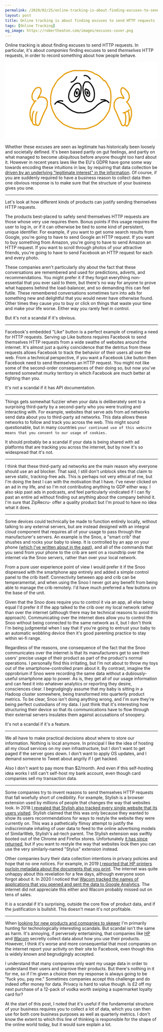 ```yaml
---
permalink: /2020/02/25/online-tracking-is-about-finding-excuses-to-send-http-requests/
layout: post
title: Online tracking is about finding excuses to send HTTP requests
tags: [Online Tracking]
og_image: https://robertheaton.com/images/excuses-cover.png
---
```

Online tracking is about finding excuses to send HTTP requests. In particular, it's about *companies* finding excuses to send *themselves* HTTP requests, in order to record something about how people behave.

<img src="/images/excuses-cover.png" />

Whether these excuses are seen as legitimate has historically been loosely and societally defined. It's been based partly on gut feelings, and partly on what managed to become ubiquitous before anyone thought too hard about it. However in recent years laws like the EU's GDPR have gone some way towards encoding these intuitions in law, by requiring that data collection be [driven by an underlying "legitimate interest" in the information][ico]. Of course, if you are suddenly required to have a business reason to collect data then one obvious response is to make sure that the structure of your business gives you one.

----

Let's look at how different kinds of products can justify sending themselves HTTP requests.

The products best-placed to safely send themselves HTTP requests are those whose very use requires them. Bonus points if this usage requires the user to log in, or if it can otherwise be tied to some kind of persistent, unique identifier. For example, if you want to get some search results from Google, you're going to have to send Google an HTTP request. If you want to buy something from Amazon, you're going to have to send Amazon an HTTP request. If you want to scroll through photos of your attractive friends, you're going to have to send Facebook an HTTP request for each and every photo.

These companies aren't particularly shy about the fact that these conversations are remembered and used for predictions, adverts, and recommendations. You might prefer it if they forgot everything non-essential that you ever said to them, but there's no way for anyone to prove what happens behind the load-balancer, and so demanding this can feel futile. These remembered conversations sometimes turn into ads for something new and delightful that you would never have otherwise found. Other times they cause you to buy or click on things that waste your time and make your life worse. Either way you rarely feel in control.

But it's not a scandal if it's obvious.

----

Facebook's embedded "Like" button is a perfect example of creating a need for HTTP requests. Serving up Like buttons requires Facebook to send themselves HTTP requests from a wide swathe of websites around the internet. It's almost just a quirky coincidence that the detritus from these requests allows Facebook to track the behavior of their users all over the web. From a technical perspective, if you want a Facebook Like button then Facebook need to send themselves an HTTP request. You might not like some of the second-order consequences of their doing so, but now you've entered somewhat murky territory in which Facebook are much better at fighting than you.

It's not a scandal if it has API documentation.

----

Things gets somewhat fuzzier when your data is deliberately sent to a surprising third-party by a second-party who you were trusting and interacting with. For example, websites that serve ads from ad networks send data about you to third-party ad networks. This data allows these networks to follow and track you across the web. This might sound questionable, but in many countries `your continued use of this website means that you consent to our usage of cookies.`

It should probably be a scandal if your data is being shared with ad platforms that are tracking you across the internet, but by now it's so widespread that it's not.

----

I think that these third-party ad networks are the main reason why everyone should use an ad blocker. That said, I still don't unblock sites that claim to serve static, tracking-free ads. This is perhaps not very ethical of me, but I'm doing the best I can with the motivation that I have. I've never clicked on an ad in my life, and so I'm not contributing anything to GDP either way. I also skip past ads in podcasts, and feel particularly vindicated if I can fly past an entire ad without finding out anything about the company behind it. I'm sure that ZipRecru- offer a quality product but I'm proud to have no idea what it does.

----

Some devices could technically be made to function entirely locally, without talking to any external servers, but are instead designed with an integral cloud component that requires all of your usage to pass through the manufacturer's servers. An example is the Snoo, a "smart crib" that shushes and rocks your baby to sleep. It is controlled by an app on your phone ([which I’ve written about in the past][snoo]), and all of the commands that you send from your phone to the crib are sent on a roundtrip over the internet via the Snoo servers, rather than over your local network.

From a pure user experience point of view I would prefer it if the Snoo dispensed with the smartphone app entirely and added a simple control panel to the crib itself. Connectivity between app and crib can be temperamental, and when using the Snoo I never got any benefit from being able to manage the crib remotely. I'd have much preferred a few buttons on the base of the unit.

Given that the Snoo does require you to control it via an app, all else being equal I'd prefer it if the app talked to the crib over my local network rather than over the internet (although there may be technical reasons to avoid this approach). Communicating over the internet does allow you to control the Snoo without being connected to the same network as it, but I don't think I'm being judgmental when I say that if you're going to entrust your baby to an automatic wobbling device then it's good parenting practice to stay within wi-fi range.

Regardless of the reasons, one consequence of the fact that the Snoo communicates over the internet is that its manufacturers get to see their users' precise usage of their product as part of the product's normal operations. I personally find this irritating, but I’m not about to throw my toys out of the smartphone-controlled pram about it. By contrast, imagine the opprobrium if Snoo were recording the same data without a dubiously-useful smartphone app to power. As is, they get all of our usage information and can feed it into whatever analytics or reporting they desire, consciences clear. I begrudgingly assume that my baby is sitting in a Hadoop cluster somewhere, being transformed into quarterly product metrics. To be clear, Snoo isn't doing anything wrong, and I'm sure they're being perfect custodians of my data. I just think that it's interesting how structuring their device so that its communications have to flow through their external servers insulates them against accusations of snoopery.

It's not a scandal if it's a feature.

----

We all have to make practical decisions about where to store our information. Nothing is local anymore. In principal I like the idea of hosting all my cloud services on my own infrastructure, but I don't want to get paged if the server goes down. I don't want to apply OS updates, and I demand someone to Tweet about angrily if I get hacked.

Also I don't want to pay more than $2/month. And even if this self-hosting idea works I still can't self-host my bank account, even though card companies sell my transaction data.

----

Some companies try to invent reasons to send themselves HTTP requests that fall woefully short of credibility. For example, Stylish is a browser extension used by millions of people that changes the way that websites look. In 2018 [I revealed that Stylish also tracked every single website that its users visited][stylish1]. Stylish claimed that this was only because they wanted to show its users recommendations for ways to restyle the website they were currently on. This was a pathetically flimsy attempt to justify the indiscriminate inhaling of user data to feed to the online advertising models of SimilarWeb, Stylish's ad-tech parent. The Stylish extension was swiftly booted out of the Chrome and Firefox stores. Unfortunately [it has since returned][stylish2], but if you want to restyle the way that websites look then you can use the very similarly-named "Stylus" extension instead.

Other companies bury their data collection intentions in privacy policies and hope that no one notices. For example, in 2019 [I reported that HP printers purloin metadata about the documents that you print][hp]. The internet was quite unhappy about this revelation for a few days, although everyone soon forgot about it. In 2020 I noticed that [Wacom tracked the names of applications that you opened and sent the data to Google Analytics][wacom]. The internet did not appreciate this either and Wacom probably missed out on tens of sales.

It *is* a scandal if it's surprising, outside the core flow of product data, and if the justification is bullshit. This doesn't mean it's not profitable.

----

When [looking for new products and companies to skewer][tipoffs] I'm primarily hunting for technologically interesting scandals. But scandal isn't the same as harm. It's annoying, if perversely entertaining, that companies like [HP][hp] and [Wacom][wacom] secretly collect data about how you use their products. However, I think it's worse and more consequential that most companies on the internet report your activity on their site to Facebook, even though this is widely known and begrudgingly accepted.

I understand that many companies only want my usage data in order to understand their users and improve their products. But there's nothing in it for me, so if I'm given a choice then my response is always going to be "fuck you, pay me." Sometimes companies accept this challenge and do indeed offer money for data. Privacy is hard to value though. Is £2 off my next purchase of a 12-pack of vodka worth swiping a supermarket loyalty card for?

At the start of this post, I noted that it's useful if the fundamental structure of your business requires you to collect a lot of data, which you can then use for both core business purposes as well as quarterly metrics. I don't know the extent to which this line of thinking is responsible for the shape of the online world today, but it would sure explain a lot.

[ico]: https://ico.org.uk/for-organisations/guide-to-data-protection/guide-to-the-general-data-protection-regulation-gdpr/legitimate-interests/what-is-the-legitimate-interests-basis/
[stylish1]: https://robertheaton.com/2018/07/02/stylish-browser-extension-steals-your-internet-history/
[stylish2]: https://robertheaton.com/2018/08/16/stylish-is-back-and-you-still-shouldnt-use-it/
[wacom]: https://robertheaton.com/2020/02/05/wacom-drawing-tablets-track-name-of-every-application-you-open/
[hp]: https://robertheaton.com/2019/09/15/hp-printers-send-data-on-what-you-print-back-to-hp/
[snoo]: https://robertheaton.com/2019/11/21/how-to-man-in-the-middle-your-iot-devices/
[tipoffs]: https://robertheaton.com/tipoffs
